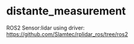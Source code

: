 # distante_measurement

ROS2
Sensor:lidar
using driver: https://github.com/Slamtec/rplidar_ros/tree/ros2
